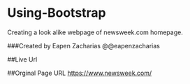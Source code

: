 # Using-Bootstrap

Creating a look alike webpage of newsweek.com homepage.

###Created by Eapen Zacharias
@@eapenzacharias

##Live Url

##Orginal Page URL
https://www.newsweek.com/

